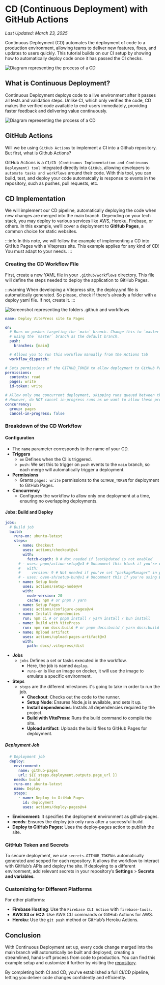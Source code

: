 # CD (Continuous Deployment) with GitHub Actions

*Last Updated: March 23, 2025*

Continuous Deployment (CD) automates the deployment of code to a production environment, allowing teams to deliver new features, fixes, and updates to users quickly. This tutorial builds on our CI setup by showing how to automatically deploy code once it has passed the CI checks.

<div class="center">
<img src="/tools/cd/cd-rep.png" alt="Diagram representing the process of a CD" />
</div>

## What is Continuous Deployment?
Continuous Deployment deploys code to a live environment after it passes all tests and validation steps. 
Unlike CI, which only verifies the code, CD makes the verified code available to end-users immediately, providing faster feedback and delivering value continuously.

<div class="center">
<img src="/tools/cd/cd-diagram.png" alt="Diagram representing the process of a CD" />
</div>

## GitHub Actions
Will we be using `GitHub Actions` to implement a CI into a Github repository. But first, what is Github Actions?

GitHub Actions is a `CI/CD (Continuous Implementation and Continuous Deployment) tool` integrated directly into `GitHub`, allowing developers to `automate tasks and workflows` around their code. With this tool, you can build, test, and deploy your code automatcally is response to events in the repository, such as pushes, pull requests, etc.

## CD Implementation
We will implement our CD pipeline, automatically deploying the code when new changes are merged into the main branch. Depending on your tech stack, you may deploy to various services like AWS, Heroku, Firebase, or others. In this example, we’ll cover a deployment to **GitHub Pages**, a common choice for static websites.

:::info
In this note, we will follow the example of implementing a CD into GitHub Pages with a Vitepress site. This example applies for any kind of CD! You must adapt to your needs.
:::

### Creating the CD Workflow File
First, create a new YAML file in your `.github/workflows` directory. This file will define the steps needed to deploy the application to GitHub Pages.

:::warning
When developing a Vitepress site, the deploy.yml file is automatically generated. So please, check if there's already a folder with a deploy yaml file. If not, create it.
:::
<div class="center">
<img src="/tools/cd/cd-folders.png" alt="Screenshot representing the folders .github and workflows"/>
</div>

```yaml
name: Deploy VitePress site to Pages

on:
  # Runs on pushes targeting the `main` branch. Change this to `master` if you're
  # using the `master` branch as the default branch.
  push:
    branches: [main]

  # Allows you to run this workflow manually from the Actions tab
  workflow_dispatch:

# Sets permissions of the GITHUB_TOKEN to allow deployment to GitHub Pages
permissions:
  contents: read
  pages: write
  id-token: write

# Allow only one concurrent deployment, skipping runs queued between the run in-progress and latest queued.
# However, do NOT cancel in-progress runs as we want to allow these production deployments to complete.
concurrency:
  group: pages
  cancel-in-progress: false
```

### Breakdown of the CD Workflow
#### Configuration
* The `name` parameter corresponds to the name of your CD.
* **Triggers**
    * `on` Defines when the CI is triggered.
    * `push`:  We set this to trigger on `push` events to the `main` branch, so each merge will automatically trigger a deployment.
* **Permissions**
    * Grants `pages: write` permissions to the `GITHUB_TOKEN` for deployment to GitHub Pages.
* **Concurrency**
    * Configures the workflow to allow only one deployment at a time, ensuring no overlapping deployments.

#### Jobs: Build and Deploy
```yaml
jobs:
  # Build job
  build:
    runs-on: ubuntu-latest
    steps:
      - name: Checkout
        uses: actions/checkout@v4
        with:
          fetch-depth: 0 # Not needed if lastUpdated is not enabled
      # - uses: pnpm/action-setup@v3 # Uncomment this block if you're using pnpm
      #   with:
      #     version: 9 # Not needed if you've set "packageManager" in package.json
      # - uses: oven-sh/setup-bun@v1 # Uncomment this if you're using Bun
      - name: Setup Node
        uses: actions/setup-node@v4
        with:
          node-version: 20
          cache: npm # or pnpm / yarn
      - name: Setup Pages
        uses: actions/configure-pages@v4
      - name: Install dependencies
        run: npm ci # or pnpm install / yarn install / bun install
      - name: Build with VitePress
        run: npm run docs:build # or pnpm docs:build / yarn docs:build / bun run docs:build
      - name: Upload artifact
        uses: actions/upload-pages-artifact@v3
        with:
          path: docs/.vitepress/dist
```
* **Jobs**
  * `jobs` Defines a set or tasks executed in the workflow.
    * Here, the job is named `deploy`.
    * `runs-on` is like an image on docker, it will use the image to emulate a specific environment.
* **Steps**
  * `steps` are the different milestones it's going to take in order to run the job.
    * **Checkout**: Checks out the code to the runner.
    * **Setup Node**: Ensures Node.js is available, and sets it up.
    * **Install dependencies**: Installs all dependencies required by the project.
    * **Build with VitePress**: Runs the build command to compile the site.
    * **Upload artifact**: Uploads the build files to GitHub Pages for deployment.

##### Deployment Job
```yaml
  # Deployment job
  deploy:
    environment:
      name: github-pages
      url: ${{ steps.deployment.outputs.page_url }}
    needs: build
    runs-on: ubuntu-latest
    name: Deploy
    steps:
      - name: Deploy to GitHub Pages
        id: deployment
        uses: actions/deploy-pages@v4
```
* **Environment**: It specifies the deployment environment as github-pages.
* **needs**: Ensures the deploy job only runs after a successful build.
* **Deploy to GitHub Pages:** Uses the deploy-pages action to publish the site.

### GitHub Token and Secrets
To secure deployment, we use `secrets.GITHUB_TOKEN`is automatically generated and scoped for each repository. It allows the workflow to interact with GitHub’s APIs and deploy the site. If deploying to a different environment, add relevant secrets in your repository’s **Settings** > **Secrets and variables**.

### Customizing for Different Platforms
For other platforms:
- **Firebase Hosting**: Use the `Firebase CLI Action` with `firebase-tools`.
- **AWS S3 or EC2**: Use AWS CLI commands or GitHub Actions for AWS.
- **Heroku**: Use the `git push` method or GitHub’s Heroku Actions.

## Conclusion
With Continuous Deployment set up, every code change merged into the main branch will automatically be built and deployed, creating a streamlined, hands-off process from code to production. You can find this example setup and customize it further by visiting the [repository](https://github.com/CarolaneLFBV/carolanelfbv.github.io).

By completing both CI and CD, you’ve established a full CI/CD pipeline, letting you deliver code changes confidently and efficiently.